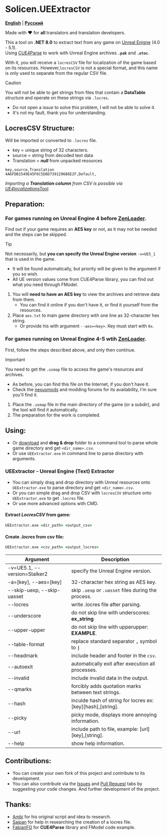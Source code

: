 # Solicen.UEExtractor

[**English**](/README.md) | [**Русский**](./docs/ru/README.ru.md)

Made with ❤️ for **all** translators and translation developers.

This a tool on **.NET 8.0** to extract text from any game on [Unreal Enigne](https://www.unrealengine.com/) (4.0 - 5.1).<br>Using [CUE4Parse](https://github.com/FabianFG/CUE4Parse) to work with Unreal Engine archives **`.pak`** and **`.utoc`**.

With it, you will receive a `locresCSV` file for localization of the game based on its resources. However,`locresCSV` is not a special format, and this name is only used to separate from the regular CSV file.

> [!CAUTION]
> You will not be able to get strings from files that contain a **DataTable** structure and operate on these strings via `.locres`. 
> - Do not open a *issue* to solve this problem, I will not be able to solve it. 
> - It's not my fault, thank you for understanding.

## LocresCSV Structure:
Will be imported or converted to `.locres` file.
- key = unique string of 32 characters.
- source = string from decoded text data
- Translation = ***null*** from unpacked resources
```
key,source,Translation
4A6FDB1549E45F6C5D8D739129686E2F,Default,
```
*Importing a **Translation column** from CSV is possible via [UE4localizationsTool](https://github.com/amrshaheen61/UE4LocalizationsTool).*

## Preparation:
### For games running on Unreal Engine 4 before [ZenLoader](https://dev.epicgames.com/documentation/en-us/unreal-engine/zen-loader-in-unreal-engine).
Find out if your game requires an **AES key** or not, as it may not be needed and the steps can be skipped.

> [!TIP]
> Not necessarily, but **you can specify the Unreal Engine version** `-v=UE5_1` that is used in the game.
> - It will be found automatically, but priority will be given to the argument if you so wish.
> - All UE version values come from CUE4Parse library, you can find out what you need through FModel.

1. You will **need to have an AES key** to view the archives and retrieve data from them. 
   - You can find it online if you don't have it, or find it yourself from the resources.
2. Place `aes.txt` to main game directory with one line as 32-character hex string.
   - Or provide his with argument `--aes=<key>`. Key must start with `0x`.

###  For games running on Unreal Engine 4-5 wtih [ZenLoader](https://dev.epicgames.com/documentation/en-us/unreal-engine/zen-loader-in-unreal-engine).
First, follow the steps described above, and only then continue. 

> [!IMPORTANT]
> You need to get the `.usmap` file to access the game's resources and archives. 
> - As before, you can find this file on the Internet, if you don't have it.
> - Check the [nexusmods](https://www.nexusmods.com/) and modding forums for its availability, I'm sure you'll find it.

1. Place the `.usmap` file in the main directory of the game (or a subdir), and the tool will find it automatically. 
2. The preparation for the work is completed.


## Using:
* Or [download](https://github.com/SolicenTEAM/UEExtractor/releases) and **drag & drop** folder to a command tool to parse whole game directory and get `<dir_name>.csv`.
* Or use `UEExtractor.exe` in command line to parse directory with arguments.


### UEExtractor - Unreal Engine (Text) Extractor
- You can simply drag and drop directory with Unreal resources onto `UEExtractor.exe` to parse directory and get `<dir_name>.csv`. 
- Or you can simple drag and drop CSV with `locresCSV` structure onto `UEExtractor.exe`  to get `.locres` file.
- Or use more advanced options with CMD.

#### Extract *LocresCSV* from game:

```cmd
UEExtractor.exe <dir_path> <output_csv> 
```

#### Create *.locres* from csv file:
```cmd
UEExtractor.exe <csv_path> <output_locres>
```

| Argument | Description |
|----------|-------------|
| -v=UE5.1, --version=Stalker2 | specify the Unreal Engine version.
| -a=[key], --aes=[key] | 32-character hex string as AES key.
| --skip-uexp, --skip-uasset | skip `.uexp` or `.uasset` files during the process.
| --locres | write .locres file after parsing.
| --underscore | do not skip line with underscores: **ex_string**
| --upper-upper | do not skip line with upperupper: **EXAMPLE**.
| --table-format | replace standard separator **`,`** symbol to **`\|`**
| --headmark | include header and footer in the `csv`.
| --autoexit | automatically exit after execution all processes.
| --invalid | include invalid data in the output.
| --qmarks | forcibly adds quotation marks between text strings.
| --hash | inculde hash of string for locres ex: [key][hash],[string].
| --picky | picky mode, displays more annoying information.
| --url | include path to file, example: [url][key],[string].
| --help | show help information.

## Contributions:
* You can create your own fork of this project and contribute to its development.
* You can also contribute via the [Issues](https://github.com/SolicenTEAM/UEExtractor/issues) and [Pull Request](https://github.com/SolicenTEAM/UEExtractor/pulls) tabs by suggesting your code changes. And further development of the project. 

## Thanks:
- [Ambi](https://github.com/JunkBeat) for his original script and idea to research.
- [Saipan](https://github.com/Saipan0) for help in researching the creation of a locres file.
- [FabianFG](https://github.com/FabianFG) for **CUE4Parse** library and FModel code example.
